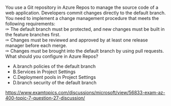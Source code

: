 You use a Git repository in Azure Repos to manage the source code of a web application. Developers commit changes directly to the default branch.<br/>You need to implement a change management procedure that meets the following requirements:<br/>✑ The default branch must be protected, and new changes must be built in the feature branches first.<br/>✑ Changes must be reviewed and approved by at least one release manager before each merge.<br/>✑ Changes must be brought into the default branch by using pull requests.<br/>What should you configure in Azure Repos?<br/><ul><li class="multi-choice-item correct-hidden"><span class="multi-choice-letter" data-choice-letter="A">A.</span>branch policies of the default branch</li><li class="multi-choice-item"><span class="multi-choice-letter" data-choice-letter="B">B.</span>Services in Project Settings</li><li class="multi-choice-item"><span class="multi-choice-letter" data-choice-letter="C">C.</span>Deployment pools in Project Settings</li><li class="multi-choice-item"><span class="multi-choice-letter" data-choice-letter="D">D.</span>branch security of the default branch</li></ul><p><a href="https://www.examtopics.com/discussions/microsoft/view/56833-exam-az-400-topic-7-question-27-discussion/">https://www.examtopics.com/discussions/microsoft/view/56833-exam-az-400-topic-7-question-27-discussion/</a></p><script src="https://giscus.app/client.js"                    data-repo="azsamples/az204"                    data-repo-id="R_kgDOMRXzDQ"                    data-category="General"                    data-category-id="DIC_kwDOMRXzDc4Cgi27"                    data-mapping="pathname"                    data-strict="0"                    data-reactions-enabled="0"                    data-emit-metadata="0"                    data-input-position="bottom"                    data-theme="preferred_color_scheme"                    data-lang="en"                    crossorigin="anonymous"                    async>                    </script>